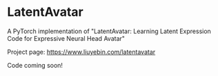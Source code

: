 # LatentAvatar
A PyTorch implementation of "LatentAvatar: Learning Latent Expression Code for Expressive Neural Head Avatar"

Project page: https://www.liuyebin.com/latentavatar

Code coming soon!
